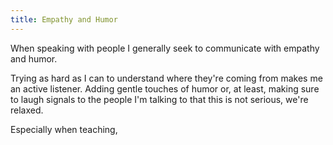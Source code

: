 ```yaml
---
title: Empathy and Humor
---
```


When speaking with people I generally seek to communicate with empathy and humor.

Trying as hard as I can to understand where they're coming from makes me an active listener. Adding gentle touches of humor or, at least, making sure to laugh signals to the people I'm talking to that this is not serious, we're relaxed.

Especially when teaching,
